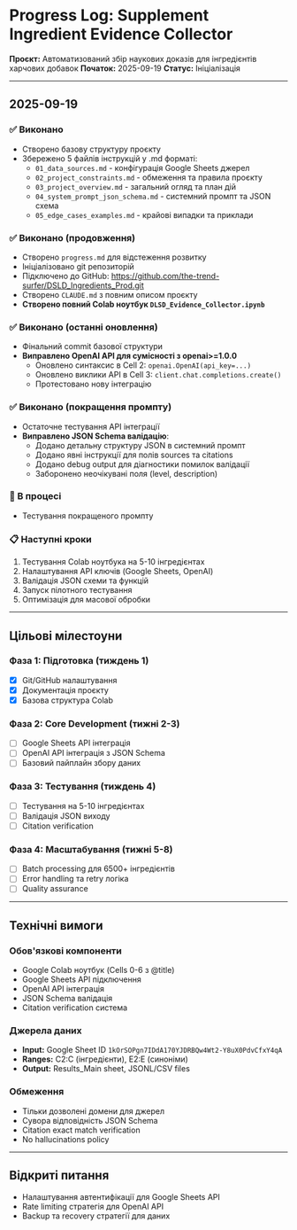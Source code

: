 # Progress Log: Supplement Ingredient Evidence Collector

**Проєкт:** Автоматизований збір наукових доказів для інгредієнтів харчових добавок
**Початок:** 2025-09-19
**Статус:** Ініціалізація

---

## 2025-09-19

### ✅ Виконано
- Створено базову структуру проєкту
- Збережено 5 файлів інструкцій у .md форматі:
  - `01_data_sources.md` - конфігурація Google Sheets джерел
  - `02_project_constraints.md` - обмеження та правила проєкту
  - `03_project_overview.md` - загальний огляд та план дій
  - `04_system_prompt_json_schema.md` - системний промпт та JSON схема
  - `05_edge_cases_examples.md` - крайові випадки та приклади

### ✅ Виконано (продовження)
- Створено `progress.md` для відстеження розвитку
- Ініціалізовано git репозиторій
- Підключено до GitHub: https://github.com/the-trend-surfer/DSLD_Ingredients_Prod.git
- Створено `CLAUDE.md` з повним описом проєкту
- **Створено повний Colab ноутбук `DLSD_Evidence_Collector.ipynb`**

### ✅ Виконано (останні оновлення)
- Фінальний commit базової структури
- **Виправлено OpenAI API для сумісності з openai>=1.0.0**
  - Оновлено синтаксис в Cell 2: `openai.OpenAI(api_key=...)`
  - Оновлено виклики API в Cell 3: `client.chat.completions.create()`
  - Протестовано нову інтеграцію

### ✅ Виконано (покращення промпту)
- Остаточне тестування API інтеграції
- **Виправлено JSON Schema валідацію**:
  - Додано детальну структуру JSON в системний промпт
  - Додано явні інструкції для полів sources та citations
  - Додано debug output для діагностики помилок валідації
  - Заборонено неочікувані поля (level, description)

### 🔄 В процесі
- Тестування покращеного промпту

### 📋 Наступні кроки
1. Тестування Colab ноутбука на 5-10 інгредієнтах
2. Налаштування API ключів (Google Sheets, OpenAI)
3. Валідація JSON схеми та функцій
4. Запуск пілотного тестування
5. Оптимізація для масової обробки

---

## Цільові мілестоуни

### Фаза 1: Підготовка (тиждень 1)
- [x] Git/GitHub налаштування
- [x] Документація проєкту
- [x] Базова структура Colab

### Фаза 2: Core Development (тижні 2-3)
- [ ] Google Sheets API інтеграція
- [ ] OpenAI API інтеграція з JSON Schema
- [ ] Базовий пайплайн збору даних

### Фаза 3: Тестування (тиждень 4)
- [ ] Тестування на 5-10 інгредієнтах
- [ ] Валідація JSON виходу
- [ ] Citation verification

### Фаза 4: Масштабування (тижні 5-8)
- [ ] Batch processing для 6500+ інгредієнтів
- [ ] Error handling та retry логіка
- [ ] Quality assurance

---

## Технічні вимоги

### Обов'язкові компоненти
- Google Colab ноутбук (Cells 0-6 з @title)
- Google Sheets API підключення
- OpenAI API інтеграція
- JSON Schema валідація
- Citation verification система

### Джерела даних
- **Input:** Google Sheet ID `1kOrSOPgn7IDdA170YJDRBQw4Wt2-Y8uX0PdvCfxY4qA`
- **Ranges:** C2:C (інгредієнти), E2:E (синоніми)
- **Output:** Results_Main sheet, JSONL/CSV files

### Обмеження
- Тільки дозволені домени для джерел
- Сувора відповідність JSON Schema
- Citation exact match verification
- No hallucinations policy

---

## Відкриті питання
- Налаштування автентифікації для Google Sheets API
- Rate limiting стратегія для OpenAI API
- Backup та recovery стратегії для даних
